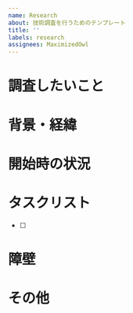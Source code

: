 ```yaml
---
name: Research
about: 技術調査を行うためのテンプレート
title: ''
labels: research
assignees: MaximizedOwl
---
```


# 調査したいこと

# 背景・経緯

# 開始時の状況

# タスクリスト

- [ ]

# 障壁

# その他
